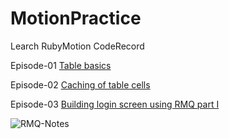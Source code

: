 MotionPractice
==============

Learch RubyMotion CodeRecord

Episode-01 [Table basics](http://blog.bigbinary.com/2013/11/24/learn-ruby-motion-uitableview.html)

Episode-02 [Caching of table cells](http://blog.bigbinary.com/2013/11/25/learn-ruby-motion-reuseIdentifier.html)

Episode-03 [Building login screen using RMQ part I](http://blog.bigbinary.com/2013/12/05/building-login-screen-in-ruby-motion.html)

![RMQ-Notes](https://github.com/zhulinpinyu/MotionPractice/blob/master/learn_notes/images/E03-1.png)
